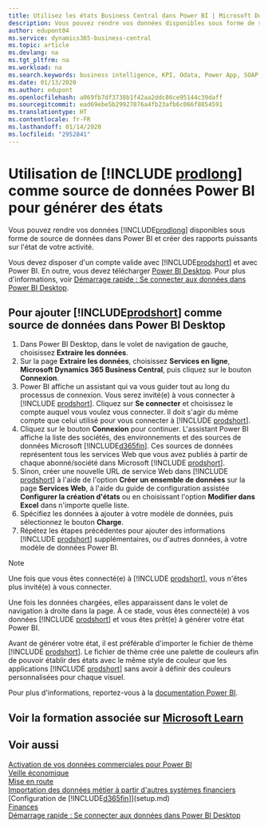 ```yaml
---
title: Utilisez les états Business Central dans Power BI | Microsoft Docs
description: Vous pouvez rendre vos données disponibles sous forme de source de données dans Power BI et créer des rapports puissants sur l'état de votre activité.
author: edupont04
ms.service: dynamics365-business-central
ms.topic: article
ms.devlang: na
ms.tgt_pltfrm: na
ms.workload: na
ms.search.keywords: business intelligence, KPI, Odata, Power App, SOAP, analysis
ms.date: 01/13/2020
ms.author: edupont
ms.openlocfilehash: a069fb7df3738b1f42aa2ddc86ce95144c39daff
ms.sourcegitcommit: ead69ebe5b29927876a4fb23afb6c066f8854591
ms.translationtype: HT
ms.contentlocale: fr-FR
ms.lasthandoff: 01/14/2020
ms.locfileid: "2952841"
---
```

# <a name="using-include-prodlongincludesprodlongmd-as-power-bi-data-source-for-building-reports"></a>Utilisation de [!INCLUDE [prodlong](includes/prodlong.md)] comme source de données Power BI pour générer des états

Vous pouvez rendre vos données [!INCLUDE[prodlong](includes/prodlong.md)] disponibles sous forme de source de données dans Power BI et créer des rapports puissants sur l'état de votre activité.  

Vous devez disposer d'un compte valide avec [!INCLUDE[prodshort](includes/prodshort.md)] et avec Power BI. En outre, vous devez télécharger [Power BI Desktop](https://powerbi.microsoft.com/desktop/). Pour plus d'informations, voir [Démarrage rapide : Se connecter aux données dans Power BI Desktop](/power-bi/desktop-quickstart-connect-to-data).  

## <a name="to-add-includeprodshortincludesprodshortmd-as-a-data-source-in-power-bi-desktop"></a>Pour ajouter [!INCLUDE[prodshort](includes/prodshort.md)] comme source de données dans Power BI Desktop

1. Dans Power BI Desktop, dans le volet de navigation de gauche, choisissez **Extraire les données**.
2. Sur la page **Extraire les données**, choisissez **Services en ligne**, **Microsoft Dynamics 365 Business Central**, puis cliquez sur le bouton **Connexion**.
3. Power BI affiche un assistant qui va vous guider tout au long du processus de connexion. Vous serez invité(e) à vous connecter à [!INCLUDE [prodshort](includes/prodshort.md)]. Cliquez sur **Se connecter** et choisissez le compte auquel vous voulez vous connecter. Il doit s'agir du même compte que celui utilisé pour vous connecter à [!INCLUDE [prodshort](includes/prodshort.md)].
4. Cliquez sur le bouton **Connexion** pour continuer. L'assistant Power BI affiche la liste des sociétés, des environnements et des sources de données Microsoft [!INCLUDE[d365fin](includes/d365fin_md.md)]. Ces sources de données représentent tous les services Web que vous avez publiés à partir de chaque abonné/société dans Microsoft [!INCLUDE [prodshort](includes/prodshort.md)].
5. Sinon, créer une nouvelle URL de service Web dans [!INCLUDE [prodshort](includes/prodshort.md)] à l'aide de l'option **Créer un ensemble de données** sur la page **Services Web**, à l'aide du guide de configuration assistée **Configurer la création d'états** ou en choisissant l'option **Modifier dans Excel** dans n'importe quelle liste.
6. Spécifiez les données à ajouter à votre modèle de données, puis sélectionnez le bouton **Charge**.
7. Répétez les étapes précédentes pour ajouter des informations [!INCLUDE [prodshort](includes/prodshort.md)] supplémentaires, ou d'autres données, à votre modèle de données Power BI.

> [!NOTE]  
> Une fois que vous êtes connecté(e) à [!INCLUDE [prodshort](includes/prodshort.md)], vous n'êtes plus invité(e) à vous connecter.

Une fois les données chargées, elles apparaissent dans le volet de navigation à droite dans la page. À ce stade, vous êtes connecté(e) à vos données [!INCLUDE [prodshort](includes/prodshort.md)] et vous êtes prêt(e) à générer votre état Power BI.  

Avant de générer votre état, il est préférable d'importer le fichier de thème [!INCLUDE [prodshort](includes/prodshort.md)].  Le fichier de thème crée une palette de couleurs afin de pouvoir établir des états avec le même style de couleur que les applications [!INCLUDE [prodshort](includes/prodshort.md)] sans avoir à définir des couleurs personnalisées pour chaque visuel.

Pour plus d'informations, reportez-vous à la [documentation Power BI](/power-bi/consumer/power-bi-consumer-landing/).

## <a name="see-related-training-at-microsoft-learnlearnmodulesconfigure-powerbi-excel-dynamics-365-business-centralindex"></a>Voir la formation associée sur [Microsoft Learn](/learn/modules/configure-powerbi-excel-dynamics-365-business-central/index)

## <a name="see-also"></a>Voir aussi

[Activation de vos données commerciales pour Power BI](admin-powerbi.md)  
[Veille économique](bi.md)  
[Mise en route](product-get-started.md)  
[Importation des données métier à partir d'autres systèmes financiers](across-import-data-configuration-packages.md)  
[Configuration de [!INCLUDE[d365fin](includes/d365fin_md.md)]](setup.md)  
[Finances](finance.md)  
[Démarrage rapide : Se connecter aux données dans Power BI Desktop](/power-bi/desktop-quickstart-connect-to-data)  

